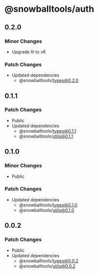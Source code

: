 # @snowballtools/auth

## 0.2.0

### Minor Changes

- Upgrade lit to v6

### Patch Changes

- Updated dependencies
  - @snowballtools/types@0.2.0

## 0.1.1

### Patch Changes

- Public
- Updated dependencies
  - @snowballtools/types@0.1.1
  - @snowballtools/utils@0.1.1

## 0.1.0

### Minor Changes

- Public

### Patch Changes

- Updated dependencies
  - @snowballtools/types@0.1.0
  - @snowballtools/utils@0.1.0

## 0.0.2

### Patch Changes

- Public
- Updated dependencies
  - @snowballtools/types@0.0.2
  - @snowballtools/utils@0.0.2
